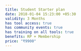 ```yaml
---
title: Student Starter plan
date: 2018-01-04 15:23:00 +05:30
validity: 3 Months
has tool access: true
has community events: true
has training on all tools: true
benefits: RP + Membership
price: "₹9900"
---
```


